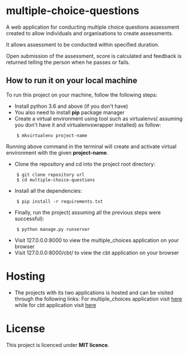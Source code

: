 # multiple-choice-questions
A web application for conducting multiple choice questions assessment created to allow individuals and organisations to create assessments.

It allows assessment to be conducted within specified duration. 

Open submission of the assessment, score is calculated and feedback is returned telling the person when he passes or fails.

## How to run it on your local machine
To run this project on your machine, follow the following steps:

* Install python 3.6 and above (if you don't have)
* You also need to install __pip__ package manager
* Create a virtual environment using tool such as virtualenvs( assuming you don't have it and virtualenvswrapper installed) as follow:
```
    $ mkvirtualenv project-name
```
Running above command in the terminal will create and activate virtual environment with the given __project-name__.

* Clone the repository and cd into the project root directory:
```
    $ git clone repository url
    $ cd multiple-choice-questions
```

* Install all the dependencies:
```
    $ pip install -r requirements.txt 
```
* Finally, run the project( assuming all the previous steps were successful):
```
    $ python manage.py runserver
```
* Visit 127.0.0.0:8000  to view the multiple_choices application on your browser 
* Visit  127.0.0.0:8000/cbt/ to view the cbt application on your browser

# Hosting
* The projects with its two applications is hosted and can be visited through the following links:
    For multiple_choices application visit [here](https://multi-choices.herokuapp.com)
    while for cbt application visit [here](https://multi-choices.herokuapp.com/cbt/)

# License
This project is licenced under **MIT licence**.
